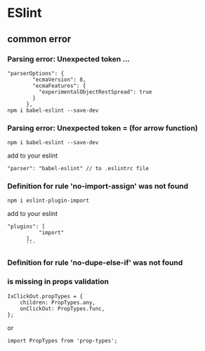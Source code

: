 # ESlint

## common error

### Parsing error: Unexpected token ...

```
"parserOptions": {
        "ecmaVersion": 8,
        "ecmaFeatures": {
          "experimentalObjectRestSpread": true
        }
      },
npm i babel-eslint --save-dev
```

### Parsing error: Unexpected token = (for arrow function)

```
npm i babel-eslint --save-dev
```
add to your eslint
```
"parser": "babel-eslint" // to .eslintrc file
```
### Definition for rule 'no-import-assign' was not found
```
npm i eslint-plugin-import
```

add to your eslint

````
"plugins": [
          "import"
      ],
      ```
````
### Definition for rule 'no-dupe-else-if' was not found

### is missing in props validation
```
IxClickOut.propTypes = {
    children: PropTypes.any,
    onClickOut: PropTypes.func,
};
```
or 
```
import PropTypes from 'prop-types';
```